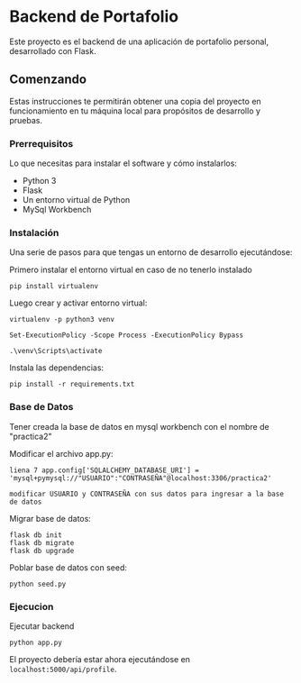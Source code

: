 # Backend de Portafolio

Este proyecto es el backend de una aplicación de portafolio personal, desarrollado con Flask.

## Comenzando

Estas instrucciones te permitirán obtener una copia del proyecto en funcionamiento en tu máquina local para propósitos de desarrollo y pruebas.

### Prerrequisitos

Lo que necesitas para instalar el software y cómo instalarlos:

- Python 3
- Flask
- Un entorno virtual de Python
- MySql Workbench

### Instalación

Una serie de pasos para que tengas un entorno de desarrollo ejecutándose:

Primero instalar el entorno virtual en caso de no tenerlo instalado

    pip install virtualenv

Luego crear y activar entorno virtual:

    virtualenv -p python3 venv

    Set-ExecutionPolicy -Scope Process -ExecutionPolicy Bypass

    .\venv\Scripts\activate


Instala las dependencias:

    pip install -r requirements.txt


### Base de Datos

Tener creada la base de datos en mysql workbench con el nombre de "practica2"

Modificar el archivo app.py:

    liena 7 app.config['SQLALCHEMY_DATABASE_URI'] = 'mysql+pymysql://"USUARIO":"CONTRASEÑA"@localhost:3306/practica2'

    modificar USUARIO y CONTRASEÑA con sus datos para ingresar a la base de datos

Migrar base de datos:

    flask db init
    flask db migrate
    flask db upgrade

Poblar base de datos con seed:

    python seed.py

### Ejecucion

Ejecutar backend

    python app.py

El proyecto debería estar ahora ejecutándose en `localhost:5000/api/profile`.
